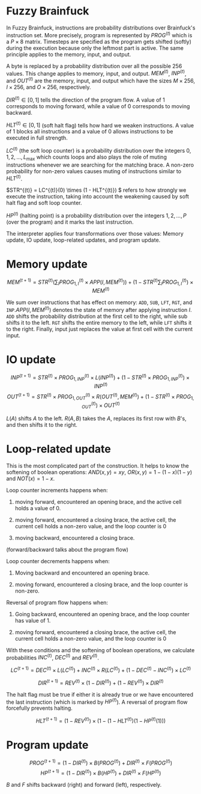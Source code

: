 # Fuzzy Brainfuck
In Fuzzy Brainfuck, instructions are probability distributions over Brainfuck's instruction set. More precisely, program is represented by $PROG^{(t)}$ which is a $P \times 8$ matrix. Timesteps are specified as the program gets shifted (softly) during the execution because only the leftmost part is active. The same principle applies to the memory, input, and output.

A byte is replaced by a probability distribution over all the possible 256 values. This change applies to memory, input, and output. $MEM^{(t)}$, $INP^{(t)}$, and $OUT^{(t)}$ are the memory, input, and output which have the sizes $M \times 256$, $I \times 256$, and $O \times 256$, respectively.

$DIR^{(t)} \in [0, 1]$ tells the direction of the program flow. A value of $1$ corresponds to moving forward, while a value of $0$ corresponds to moving backward.

$HLT^{(t)} \in [0, 1]$ (soft halt flag) tells how hard we weaken instructions. A value of $1$ blocks all instructions and a value of $0$ allows instructions to be executed in full strength.

$LC^{(t)}$ (the soft loop counter) is a probability distribution over the integers $0, 1, 2,..., L_{\max}$ which counts loops and also plays the role of muting instructions whenever we are searching for the matching brace. A non-zero probability for non-zero values causes muting of instructions similar to $HLT^{(t)}$.

$STR^{(t)} = LC^{(t)}(0) \times (1 - HLT^{(t)}) $ refers to how strongly we execute the instruction, taking into account the weakening caused by soft halt flag and soft loop counter.

$HP^{(t)}$ (halting point) is a probability distribution over the integers $1,2,..., P$ (over the program) and it marks the last instruction.

The interpreter applies four transformations over those values: Memory update, IO update, loop-related updates, and program update.


# Memory update

$$MEM^{(t+1)} = STR^{(t)}  (\sum_{I} PROG_{1, I}^{(t)} \times APP(I, MEM^{(t)})) + (1 - STR^{(t)}  \sum_{I} PROG_{1, I}^{(t)}) \times MEM^{(t)}$$

We sum over instructions that has effect on memory: `ADD`, `SUB`, `LFT`, `RGT`, and `INP`.$APP(I, MEM^{(t)})$ denotes the state of memory after applying instruction $I$. `ADD` shifts the probability distribution at the first cell to the right, while sub shifts it to the left. `RGT` shifts the entire memory to the left, while `LFT` shifts it to the right. Finally, input just replaces the value at first cell with the current input.

# IO update

$$INP^{(t+1)} = STR^{(t)} \times PROG_{1, INP}^{(t)} \times L(INP^{(t)}) + (1 - STR^{(t)} \times PROG_{1, INP}^{(t)}) \times INP^{(t)}$$
$$OUT^{(t+1)} = STR^{(t)} \times PROG_{1, OUT}^{(t)} \times R(OUT^{(t)}, MEM^{(t)}) + (1 - STR^{(t)} \times PROG_{1, OUT}^{(t)}) \times OUT^{(t)}$$

$L(A)$ shifts $A$ to the left. $R(A, B)$ takes the $A$, replaces its first row with $B$'s, and then shifts it to the right.

# Loop-related update

This is the most complicated part of the construction. It helps to know the softening of boolean operations: $AND(x, y) = xy$, $OR(x, y) = 1-(1-x)(1-y)$ and $NOT(x) = 1-x$.

Loop counter increments happens when:

1) moving forward, encountered an opening brace, and the active cell holds a value of $0$.

2) moving forward, encountered a closing brace, the active cell, the current cell holds a non-zero value, and the loop counter is $0$

3) moving backward, encountered a closing brace.

(forward/backward talks about the program flow)

Loop counter decrements happens when:

1) Moving backward and encountered an opening brace.

2) moving forward, encountered a closing brace, and the loop counter is non-zero.

Reversal of program flow happens when:

1) Going backward, encountered an opening brace, and the loop counter has value of 1.

2) moving forward, encountered a closing brace, the active cell, the current cell holds a non-zero value, and the loop counter is $0$

With these conditions and the softening of boolean operations, we calculate probabilities $INC^{(t)}$, $DEC^{(t)}$ and $REV^{(t)}$.

$$LC^{(t+1)} = DEC^{(t)} \times L(LC^{(t)}) + INC^{(t)} \times R(LC^{(t)}) + (1-DEC^{(t)}-INC^{(t)}) \times LC^{(t)} $$

$$DIR^{(t+1)} = REV^{(t)} \times (1 - DIR^{(t)}) + (1-REV^{(t)}) \times DIR^{(t)}$$


The halt flag must be true if either it is already true or we have encountered the last instruction (which is marked by $HP^{(t)}$). A reversal of program flow forcefully prevents halting.

$$HLT^{(t+1)} = (1 - REV^{(t)}) \times (1- (1- HLT^{(t)})(1-HP^{(t)}(1)))$$

# Program update


$$PROG^{(t+1)} = (1-DIR^{(t)}) \times B(PROG^{(t)}) + DIR^{(t)} \times F(PROG^{(t)})$$
$$HP^{(t+1)} = (1-DIR^{(t)}) \times B(HP^{(t)}) + DIR^{(t)} \times F(HP^{(t)})$$

$B$ and $F$ shifts backward (right) and forward (left), respectively.
